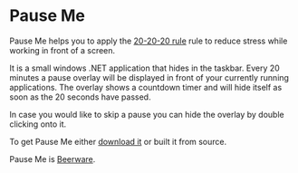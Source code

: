 # Pause Me
Pause Me helps you to apply the [20-20-20 rule](http://www.mayoclinic.org/diseases-conditions/eyestrain/basics/prevention/con-20032649) rule to reduce stress while working in front of a screen.

It is a small windows .NET application that hides in the taskbar. Every 20 minutes a pause overlay will be displayed in front of your currently running applications. The overlay shows a countdown timer and will hide itself as soon as the 20 seconds have passed.

In case you would like to skip a pause you can hide the overlay by double clicking onto it.

To get Pause Me either [download it](https://github.com/ppratscher/pause.me/releases) or built it from source.

Pause Me is [Beerware](http://en.wikipedia.org/wiki/Beerware).

